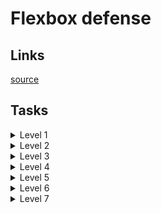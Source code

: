 # Flexbox defense

## Links
[source](http://www.flexboxdefense.com)

## Tasks

<details>
  <summary>Level 1</summary>

  #### Group-1
    justify-content: center;

</details>

<details>
  <summary>Level 2</summary>

  #### Group-1
    justify-content: flex-end;
  
  #### Group-2  
    justify-content: center;
  
  #### Group-3  
    justify-content: flex-end;

</details>

<details>
  <summary>Level 3</summary>

  #### Group-1
    justify-content: center;
  
  #### Group-2  
    justify-content: space-between;
  
</details>

<details>
  <summary>Level 4</summary>

  #### Group-1
    align-items: flex-end;
  
  #### Group-2  
    align-items: flex-end;
  
</details>

<details>
  <summary>Level 5</summary>

  #### Group-1
    align-items: flex-end;
    justify-content: space-around;
  
  #### Group-2
    justify-content: center;
  
  #### Group-2
    align-items: center;
    justify-content: center;
  
</details>

<details>
  <summary>Level 6</summary>

  #### Group-1
    align-items: center;
    justify-content: space-between;
  
</details>

<details>
  <summary>Level 7</summary>

  #### Group-1
    flex-direction: column;
  
  #### Group-2
    flex-direction: column;
  
</details>
